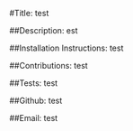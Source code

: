 #Title: 
test

##Description: 
est

##Installation Instructions: 
test

##Contributions: 
test

##Tests: 
test

##Github: 
test

##Email: 
test